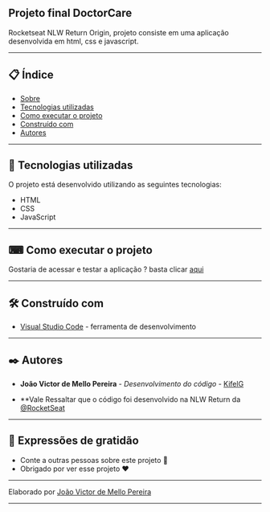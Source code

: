 ## Projeto final DoctorCare 

Rocketseat NLW Return Origin, projeto consiste em uma aplicação desenvolvida em html, css e javascript.

--- 

## 📋 Índice

- [Sobre](#-Projeto-final-DoctorCare )
- [Tecnologias utilizadas](#-Tecnologias-utilizadas)
- [Como executar o projeto](#-Como-executar-o-projeto)
- [Construído com](#-Construído-com)
- [Autores](#-Autores)

--- 

## 🚀 Tecnologias utilizadas

O projeto está desenvolvido utilizando as seguintes tecnologias:

- HTML
- CSS
- JavaScript

--- 

## ⌨ Como executar o projeto

Gostaria de acessar e testar a aplicação ? basta clicar [aqui](https://kifel.github.io/DoctorCare/)

--- 

## 🛠️ Construído com

* [Visual Studio Code](https://code.visualstudio.com/) - ferramenta de desenvolvimento

--- 

## ✒️ Autores

* **João Victor de Mello Pereira** - *Desenvolvimento do código* - [KifelG](https://github.com/kifel)

* **Vale Ressaltar que o código foi desenvolvido na NLW Return da [@RocketSeat](https://github.com/Rocketseat)

--- 
 
## 🎁 Expressões de gratidão

* Conte a outras pessoas sobre este projeto 📢
* Obrigado por ver esse projeto ❤️



---

Elaborado por [João Victor de Mello Pereira](https://github.com/kifel)

---
